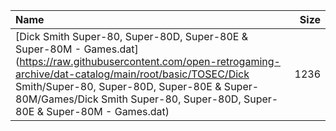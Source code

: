|Name|Size|
|:---|---:|
|[Dick Smith Super-80, Super-80D, Super-80E & Super-80M - Games.dat](https://raw.githubusercontent.com/open-retrogaming-archive/dat-catalog/main/root/basic/TOSEC/Dick Smith/Super-80, Super-80D, Super-80E & Super-80M/Games/Dick Smith Super-80, Super-80D, Super-80E & Super-80M - Games.dat)|1236|
